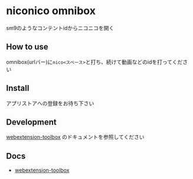 # niconico omnibox

sm9のようなコンテントidからニコニコを開く

## How to use

omnibox(urlバー)に`nico<スペース>`と打ち、続けて動画などのidを打ってください


## Install

アプリストアへの登録をお待ち下さい

## Development

[webextension-toolbox] のドキュメントを参照してください

## Docs

* [webextension-toolbox]

[webextension-toolbox]: https://github.com/HaNdTriX/webextension-toolbox

